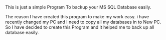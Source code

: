 This is just a simple Program To backup your MS SQL Database easily. 

The reason I have created this program to make my work easy. i have recently changed my PC and I need to copy all my databases in to New PC. So I have decided to create this Program and it helped me to back up all database easily. 
